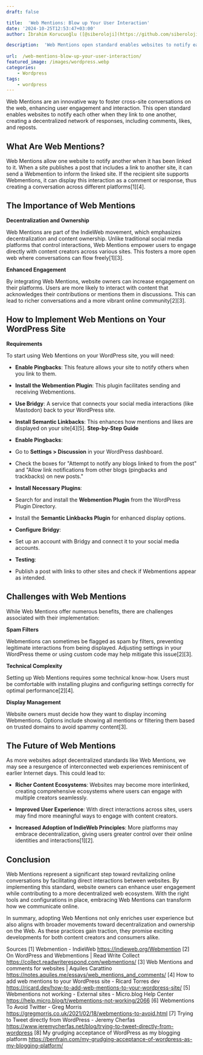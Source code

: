 ```yaml
---
draft: false

title:  'Web Mentions: Blow up Your User Interaction'
date: '2024-10-25T12:53:47+03:00'
author: İbrahim Korucuoğlu ([@siberoloji](https://github.com/siberoloji))

description:  'Web Mentions open standard enables websites to notify each other when they link to one another, creating a decentralized network of responses, including comments, likes, and reposts.' 
 
url:  /web-mentions-blow-up-your-user-interaction/
featured_image: /images/wordpress.webp
categories:
    - Wordpress
tags:
    - wordpress
---
```



Web Mentions are an innovative way to foster cross-site conversations on the web, enhancing user engagement and interaction. This open standard enables websites to notify each other when they link to one another, creating a decentralized network of responses, including comments, likes, and reposts.



## What Are Web Mentions?



Web Mentions allow one website to notify another when it has been linked to it. When a site publishes a post that includes a link to another site, it can send a Webmention to inform the linked site. If the recipient site supports Webmentions, it can display this interaction as a comment or response, thus creating a conversation across different platforms[1][4].



## The Importance of Web Mentions



**Decentralization and Ownership**



Web Mentions are part of the IndieWeb movement, which emphasizes decentralization and content ownership. Unlike traditional social media platforms that control interactions, Web Mentions empower users to engage directly with content creators across various sites. This fosters a more open web where conversations can flow freely[1][3].



**Enhanced Engagement**



By integrating Web Mentions, website owners can increase engagement on their platforms. Users are more likely to interact with content that acknowledges their contributions or mentions them in discussions. This can lead to richer conversations and a more vibrant online community[2][3].



## How to Implement Web Mentions on Your WordPress Site



**Requirements**



To start using Web Mentions on your WordPress site, you will need:


* **Enable Pingbacks**: This feature allows your site to notify others when you link to them.

* **Install the Webmention Plugin**: This plugin facilitates sending and receiving Webmentions.

* **Use Bridgy**: A service that connects your social media interactions (like Mastodon) back to your WordPress site.

* **Install Semantic Linkbacks**: This enhances how mentions and likes are displayed on your site[4][5].
**Step-by-Step Guide**


* **Enable Pingbacks**:



* Go to **Settings > Discussion** in your WordPress dashboard.

* Check the boxes for "Attempt to notify any blogs linked to from the post" and "Allow link notifications from other blogs (pingbacks and trackbacks) on new posts."



* **Install Necessary Plugins**:



* Search for and install the **Webmention Plugin** from the WordPress Plugin Directory.

* Install the **Semantic Linkbacks Plugin** for enhanced display options.



* **Configure Bridgy**:



* Set up an account with Bridgy and connect it to your social media accounts.



* **Testing**:



* Publish a post with links to other sites and check if Webmentions appear as intended.
## Challenges with Web Mentions



While Web Mentions offer numerous benefits, there are challenges associated with their implementation:



**Spam Filters**



Webmentions can sometimes be flagged as spam by filters, preventing legitimate interactions from being displayed. Adjusting settings in your WordPress theme or using custom code may help mitigate this issue[2][3].



**Technical Complexity**



Setting up Web Mentions requires some technical know-how. Users must be comfortable with installing plugins and configuring settings correctly for optimal performance[2][4].



**Display Management**



Website owners must decide how they want to display incoming Webmentions. Options include showing all mentions or filtering them based on trusted domains to avoid spammy content[3].



## The Future of Web Mentions



As more websites adopt decentralized standards like Web Mentions, we may see a resurgence of interconnected web experiences reminiscent of earlier Internet days. This could lead to:


* **Richer Content Ecosystems**: Websites may become more interlinked, creating comprehensive ecosystems where users can engage with multiple creators seamlessly.

* **Improved User Experience**: With direct interactions across sites, users may find more meaningful ways to engage with content creators.

* **Increased Adoption of IndieWeb Principles**: More platforms may embrace decentralization, giving users greater control over their online identities and interactions[1][2].
## Conclusion



Web Mentions represent a significant step toward revitalizing online conversations by facilitating direct interactions between websites. By implementing this standard, website owners can enhance user engagement while contributing to a more decentralized web ecosystem. With the right tools and configurations in place, embracing Web Mentions can transform how we communicate online.



In summary, adopting Web Mentions not only enriches user experience but also aligns with broader movements toward decentralization and ownership on the Web. As these practices gain traction, they promise exciting developments for both content creators and consumers alike.



Sources [1] Webmention - IndieWeb <a href="https://indieweb.org/Webmention" target="_blank" rel="noopener" title="">https://indieweb.org/Webmention</a> [2] On WordPress and Webmentions | Read Write Collect https://collect.readwriterespond.com/webmentions/ [3] Web Mentions and comments for websites | Aquiles Carattino https://notes.aquiles.me/essays/web_mentions_and_comments/ [4] How to add web mentions to your WordPress site - Ricard Torres dev https://ricard.dev/how-to-add-web-mentions-to-your-wordpress-site/ [5] Webmentions not working - External sites - Micro.blog Help Center https://help.micro.blog/t/webmentions-not-working/2066 [6] Webmentions To Avoid Twitter - Greg Morris https://gregmorris.co.uk/2021/02/18/webmentions-to-avoid.html [7] Trying to Tweet directly from WordPress - Jeremy Cherfas https://www.jeremycherfas.net/blog/trying-to-tweet-directly-from-wordpress [8] My grudging acceptance of WordPress as my blogging platform https://benfrain.com/my-grudging-acceptance-of-wordpress-as-my-blogging-platform/
